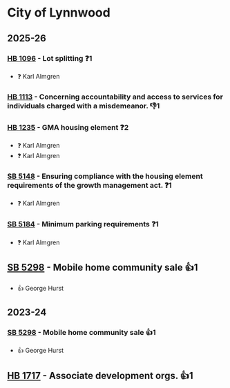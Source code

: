 # City of Lynnwood
## 2025-26

### [HB 1096](/bill/2025-26/hb/1096/) - Lot splitting   ❓1
* ❓ Karl Almgren

### [HB 1113](/bill/2025-26/hb/1113/) - Concerning accountability and access to services for individuals charged with a misdemeanor.  👎1 

### [HB 1235](/bill/2025-26/hb/1235/) - GMA housing element   ❓2
* ❓ Karl Almgren
* ❓ Karl Almgren

### [SB 5148](/bill/2025-26/sb/5148/) - Ensuring compliance with the housing element requirements of the growth management act.   ❓1
* ❓ Karl Almgren

### [SB 5184](/bill/2025-26/sb/5184/) - Minimum parking requirements   ❓1
* ❓ Karl Almgren

## [SB 5298](/bill/2025-26/sb/5298/) - Mobile home community sale 👍1  
* 👍 George Hurst

## 2023-24

### [SB 5298](/bill/2023-24/sb/5298/) - Mobile home community sale 👍1  
* 👍 George Hurst

## [HB 1717](/bill/2023-24/hb/1717/) - Associate development orgs. 👍1  
